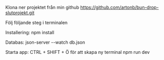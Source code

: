 Klona ner projektet från min github https://github.com/artonb/bun-drop-slutprojekt.git

Följ följande steg i terminalen

Installering:
npm install

Databas:
json-server --watch db.json

Starta app:
CTRL + SHIFT + Ö för att skapa ny terminal
npm run dev


